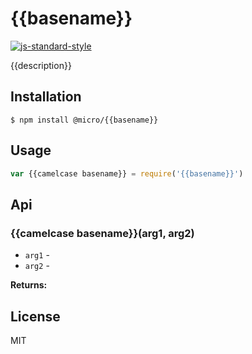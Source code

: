 
# {{basename}}

[![js-standard-style](https://img.shields.io/badge/code%20style-standard-brightgreen.svg?style=flat)](https://github.com/feross/standard)

{{description}}

## Installation

    $ npm install @micro/{{basename}}

## Usage

```js
var {{camelcase basename}} = require('{{basename}}')

```

## Api

### {{camelcase basename}}(arg1, arg2)

- `arg1` -
- `arg2` -

**Returns:**

## License

MIT
